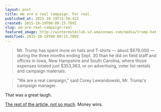 ```yaml
---
layout: post
title: We are a real campaign. For real.
published_at: 2015-10-19T15:59:42Z
created: 2015-10-19T08:00:15.709Z
slug: we-are-real-campaign-real
featured_image: http://wintermuteclub.s3.amazonaws.com/media/trump-hat.jpg
modified: 2015-10-19T08:00:15.709Z
---
```

> Mr. Trump has spent more on hats and T-shirts — about $678,000 — during the three months ending Sept. 30 than he did on field staff and offices in Iowa, New Hampshire and South Carolina, where those expenses totaled just $353,363, or on advertising, voter list rentals and campaign materials.

> "We are a real campaign," said Corey Lewandowski, Mr. Trump's campaign manager.

That was a great laugh.

[The rest of the article, not so much](http://www.nytimes.com/2015/10/17/us/politics/filings-reveal-hillary-clinton-leads-money-race.html). Money wins.
